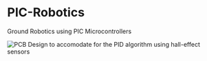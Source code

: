 # PIC-Robotics
Ground Robotics using PIC Microcontrollers

![PCB Design to accomodate for the PID algorithm using hall-effect sensors](http://url/to/img.png)
